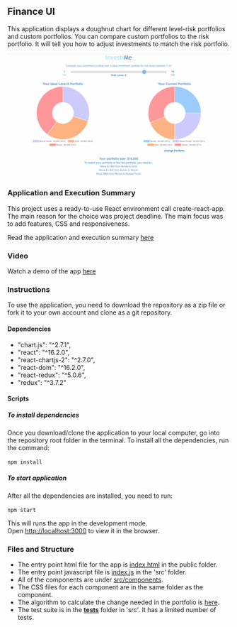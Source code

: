 
## Finance UI 

This application displays a doughnut chart for different level-risk portfolios and custom portfolios. You can compare custom portfolios to the risk portfolio. It will tell you how to adjust investments to match the risk portfolio.

![finance-ui](https://github.com/nehacp/finance-ui/blob/master/finance-ui-image.png "Finance-UI")

### Application and Execution Summary

This project uses a ready-to-use React environment call create-react-app. The main reason for the choice was project deadline. The main focus was to add features, CSS and responsiveness.

Read the application and execution summary [here](https://github.com/nehacp/finance-ui/blob/master/summary.md)

### Video

Watch a demo of the app [here](https://youtu.be/OUawVmxd3mo)

### Instructions

To use the application, you need to download the repository as a zip file or fork it to your own account and clone as a git repository. 

#### Dependencies

- "chart.js": "^2.7.1",
- "react": "^16.2.0",
- "react-chartjs-2": "^2.7.0",
- "react-dom": "^16.2.0",
- "react-redux": "^5.0.6",
- "redux": "^3.7.2"

#### Scripts

##### To install dependencies

Once you download/clone the application to your local computer, go into the repository root folder in the terminal. To install all the dependencies, run the command:

`npm install`


##### To start application

After all the dependencies are installed, you need to run:

`npm start`

This will runs the app in the development mode.<br>
Open [http://localhost:3000](http://localhost:3000) to view it in the browser.


### Files and Structure

- The entry point html file for the app is [index.html](https://github.com/nehacp/finance-ui/blob/master/public/index.html) in the public folder.
- The entry point javascript file is [index.js](https://github.com/nehacp/finance-ui/blob/master/src/index.js) in the 'src' folder.
- All of the components are under [src/components](https://github.com/nehacp/finance-ui/blob/master/src/components).
- The CSS files for each component are in the same folder as the component.
- The algorithm to calculate the change needed in the portfolio is [here](https://github.com/nehacp/finance-ui/blob/master/src/calculate-portfolio-shift/index.js).
- The test suite is in the [__tests__](https://github.com/nehacp/finance-ui/blob/master/src/__tests__) folder in 'src'. It has a limited number of tests.